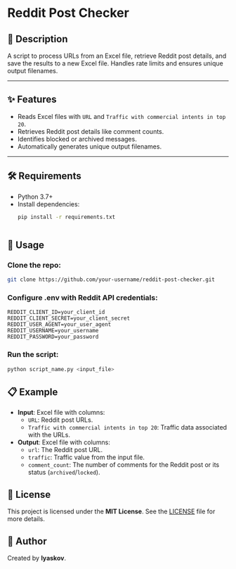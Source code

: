 # Reddit Post Checker

## 📖 Description
A script to process URLs from an Excel file, retrieve Reddit post details, and save the results to a new Excel file. Handles rate limits and ensures unique output filenames.

---

## ✨ Features
- Reads Excel files with `URL` and `Traffic with commercial intents in top 20`.
- Retrieves Reddit post details like comment counts.
- Identifies blocked or archived messages.
- Automatically generates unique output filenames.

---

## 🛠️ Requirements
- Python 3.7+
- Install dependencies:
  ```bash
  pip install -r requirements.txt



## 🚀 Usage

### Clone the repo:
```bash
git clone https://github.com/your-username/reddit-post-checker.git
```

### Configure .env with Reddit API credentials:
```env
REDDIT_CLIENT_ID=your_client_id
REDDIT_CLIENT_SECRET=your_client_secret
REDDIT_USER_AGENT=your_user_agent
REDDIT_USERNAME=your_username
REDDIT_PASSWORD=your_password
```

### Run the script:
```bash
python script_name.py <input_file>
```

## 📋 Example
- **Input**: Excel file with columns:
  - `URL`: Reddit post URLs.
  - `Traffic with commercial intents in top 20`: Traffic data associated with the URLs.
- **Output**: Excel file with columns:
  - `url`: The Reddit post URL.
  - `traffic`: Traffic value from the input file.
  - `comment_count`: The number of comments for the Reddit post or its status (`archived`/`locked`).

## 📝 License
This project is licensed under the **MIT License**. See the [LICENSE](LICENSE) file for more details.

## 👤 Author
Created by **lyaskov**.
